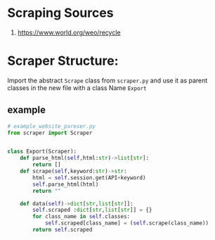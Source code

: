 # Scraping Sources
1. https://www.world.org/weo/recycle


# Scraper Structure:
 Import the abstract `Scrape` class from  `scraper.py` and
 use it as parent classes in the new file with a class Name
 `Export`

 ## example


```py
# example_website_pareser.py
from scraper import Scraper


class Export(Scraper):
    def parse_html(self,html:str)->list[str]:
        return []
    def scrape(self,keyword:str)->str:
        html = self.session.get(API+keyword)
        self.parse_html(html)
        return ""

    def data(self)->dict[str,list[str]]:
        self.scraped :dict[str,list[str]] = {}
        for class_name in self.classes:
            self.scraped[class_name] = (self.scrape(class_name))
        return self.scraped

```